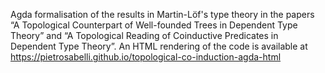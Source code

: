 Agda formalisation of the results in Martin-Löf's type theory in the papers “A Topological Counterpart of Well-founded Trees in Dependent Type Theory” and “A Topological Reading of Coinductive Predicates in Dependent Type Theory”. An HTML rendering of the code is available at https://pietrosabelli.github.io/topological-co-induction-agda-html
